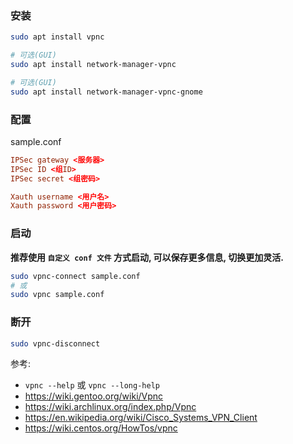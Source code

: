### 安装
``` bash
sudo apt install vpnc

# 可选(GUI)
sudo apt install network-manager-vpnc

# 可选(GUI)
sudo apt install network-manager-vpnc-gnome
```

### 配置
sample.conf
``` conf
IPSec gateway <服务器>
IPSec ID <组ID>
IPSec secret <组密码>

Xauth username <用户名>
Xauth password <用户密码>
```

### 启动
**推荐使用 `自定义 conf 文件` 方式启动, 可以保存更多信息, 切换更加灵活.**
``` bash
sudo vpnc-connect sample.conf
# 或
sudo vpnc sample.conf
```

### 断开
``` bash
sudo vpnc-disconnect
```

参考:
- `vpnc --help` 或 `vpnc --long-help`
- https://wiki.gentoo.org/wiki/Vpnc
- https://wiki.archlinux.org/index.php/Vpnc
- https://en.wikipedia.org/wiki/Cisco_Systems_VPN_Client
- https://wiki.centos.org/HowTos/vpnc
